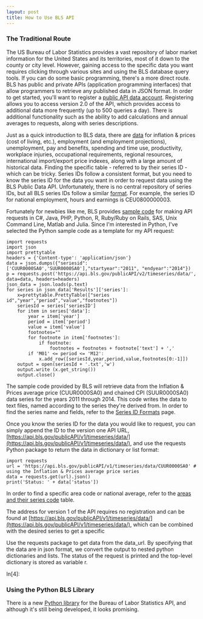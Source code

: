 ```yaml
---
layout: post
title: How to Use BLS API
---
```


<h3>The Traditional Route</h3>

The US Bureau of Labor Statistics provides a vast repository of labor market information for the United States and its territories, most of it down to the county or city level. However, gaining access to the specific data you want requires clicking through various sites and using the BLS database query tools. If you can do some basic programming, there's a more direct route.  BLS has public and private APIs (application programming interfaces) that allow programmers to retrieve any published data in JSON format. In order to get started, you'll want to register a [public API data account](https://data.bls.gov/registrationEngine/). Registering allows you to access version 2.0 of the API, which provides access to additional data more frequently (up to 500 queries a day). There is additional functionality such as the ability to add calculations and annual averages to requests, along with series descriptions. 

Just as a quick introduction to BLS data, there are [data](https://www.bls.gov/data/) for inflation & prices (cost of living, etc.), employment (and employment projections), unemployment, pay and benefits, spending and time use, productivity, workplace injuries, occupational requirements, regional resources, international import/export price indexes, along with a large amount of historical data. Finding the specific table - referred to by their series ID - which can be tricky. Series IDs follow a consistent format, but you need to know the series ID for the data you want in order to request data using the BLS Public Data API. Unfortunately, there is no central repository of series IDs, but all BLS series IDs follow a similar [format](https://www.bls.gov/help/hlpforma.htm). For example, the series ID for national employment, hours and earnings is CEU0800000003. 

Fortunately for newbies like me, BLS provides [sample code](https://www.bls.gov/developers/api_sample_code.htm) for making API requests in C#, Java, PHP, Python, R, Ruby/Ruby on Rails, SAS, Unix Command Line, Matlab and Julia. Since I'm interested in Python, I've selected the Python sample code as a template for my API request:

```
import requests
import json
import prettytable
headers = {'Content-type': 'application/json'}
data = json.dumps({"seriesid": ['CUUR0000SA0','SUUR0000SA0'],"startyear":"2011", "endyear":"2014"})
p = requests.post('https://api.bls.gov/publicAPI/v2/timeseries/data/', data=data, headers=headers)
json_data = json.loads(p.text)
for series in json_data['Results']['series']:
    x=prettytable.PrettyTable(["series id","year","period","value","footnotes"])
    seriesId = series['seriesID']
    for item in series['data']:
        year = item['year']
        period = item['period']
        value = item['value']
        footnotes=""
        for footnote in item['footnotes']:
            if footnote:
                footnotes = footnotes + footnote['text'] + ','
        if 'M01' <= period <= 'M12':
            x.add_row([seriesId,year,period,value,footnotes[0:-1]])
    output = open(seriesId + '.txt','w')
    output.write (x.get_string())
    output.close()
```

The sample code provided by BLS will retrieve data from the Inflation & Prices average price (CUUR0000SA0) and chained CPI (SUUR0000SA0) data series for the years 2011 through 2014. This code writes the data to text files, named according to the series they're derived from. In order to find the series name and fields, refer to the [Series ID Formats](https://www.bls.gov/help/hlpforma.htm#AP) page. 

Once you know the series ID for the data you would like to request, you can simply append the ID to the version one API URL, [https://api.bls.gov/publicAPI/v1/timeseries/data/](https://api.bls.gov/publicAPI/v1/timeseries/data/), and use the requests Python package to return the data in dictionary or list format:

```
import requests
url = 'https://api.bls.gov/publicAPI/v1/timeseries/data/CUUR0000SA0' # using the Inflation & Prices average price series
data = requests.get(url).json()
print('Status: ' + data['status'])

```

In order to find a specific area code or national average, refer to the [areas and their series code](https://download.bls.gov/pub/time.series/ap/ap.area) table. 

The address for version 1 of the API requires no registration and can be found at [https://api.bls.gov/publicAPI/v1/timeseries/data/](https://api.bls.gov/publicAPI/v1/timeseries/data/), which can be combined with the desired series to get a specific 

Use the requests package to get data from the data_url. By specifying that the data are in json format, we convert the output to nested python dictionaries and lists. The status of the request is printed and the top-level dictionary is stored as variable r.

In[4]:


<h3>Using the Python BLS Library</h3>

There is a new [Python library](https://pypi.python.org/pypi/bls) for the Bureau of Labor Statistics API, and although it's still being developed, it looks promising. 
